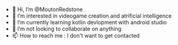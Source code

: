- 👋 Hi, I’m @MoutonRedstone
- 👀 I’m interested in videogame creation and atrificial intelligence
- 🌱 I’m currently learning kotlin devlopment with android studio
- 💞️ I’m not looking to collaborate on anything
- 📫 How to reach me : I don't want to get contacted

<!---
MoutonRedstone/MoutonRedstone is a ✨ special ✨ repository because its `README.md` (this file) appears on your GitHub profile.
You can click the Preview link to take a look at your changes.
--->
